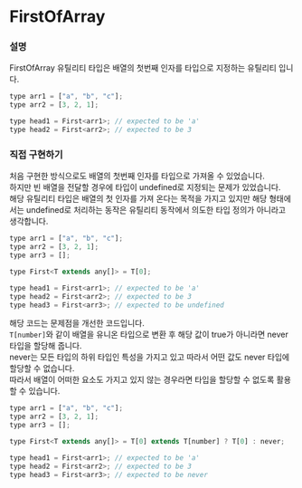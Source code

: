 # FirstOfArray

### 설명

FirstOfArray 유틸리티 타입은 배열의 첫번째 인자를 타입으로 지정하는 유틸리티 입니다.<br/>

```jsx
type arr1 = ["a", "b", "c"];
type arr2 = [3, 2, 1];

type head1 = First<arr1>; // expected to be 'a'
type head2 = First<arr2>; // expected to be 3
```

### 직접 구현하기

처음 구현한 방식으로도 배열의 첫번째 인자를 타입으로 가져올 수 있었습니다.<br/>
하지만 빈 배열을 전달할 경우에 타입이 undefined로 지정되는 문제가 있었습니다.<br/>
해당 유틸리티 타입은 배열의 첫 인자를 가져 온다는 목적을 가지고 있지만 해당 형태에서는 undefined로 처리하는 동작은 유틸리티 동작에서 의도한 타입 정의가 아니라고 생각합니다.

```jsx
type arr1 = ["a", "b", "c"];
type arr2 = [3, 2, 1];
type arr3 = [];

type First<T extends any[]> = T[0];

type head1 = First<arr1>; // expected to be 'a'
type head2 = First<arr2>; // expected to be 3
type head3 = First<arr3>; // expected to be undefined
```

해당 코드는 문제점을 개선한 코드입니다.<br/>
`T[number]`와 같이 배열을 유니온 타입으로 변환 후 해당 값이 true가 아니라면 never 타입을 할당해 줍니다.<br/>
never는 모든 타입의 하위 타입인 특성을 가지고 있고 따라서 어떤 값도 never 타입에 할당할 수 없습니다.<br/>
따라서 배열이 어떠한 요소도 가지고 있지 않는 경우라면 타입을 할당할 수 없도록 활용할 수 있습니다.

```jsx
type arr1 = ["a", "b", "c"];
type arr2 = [3, 2, 1];
type arr3 = [];

type First<T extends any[]> = T[0] extends T[number] ? T[0] : never;

type head1 = First<arr1>; // expected to be 'a'
type head2 = First<arr2>; // expected to be 3
type head3 = First<arr3>; // expected to be never

```
